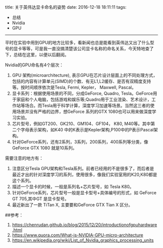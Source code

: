 title: 关于英伟达显卡命名的姿势
date: 2016-12-18 18:11:11
tags:
 - 总结 
 - Nvidia
 - GPU
---

平时在实验中用到GPU的地方比较多，看新闻也总是能看到英伟达又出了什么型号的显卡等等，可是我一直没搞清楚该公司显卡名称的命名关系，今天特地查了下，总结在这里，以便以后翻阅。  
<!--more-->
Nvidia的GPU命名有4个层次：
 1. GPU 架构(microarchitecture), 表示GPU在芯片设计层面上的不同处理方式，包括的内容有计算单元(SIMD)的个数、有无L1,L2缓存、是否有双精度支持等。按时间顺序依次是Tesla, Fermi, Kepler， Maxwell, Pascal。
 2. 显卡系列：根据使用场景的不同，分成GeForce, Quadro, Tesla。GeForce用于家庭和个人电脑，包括游戏和娱乐等;Quadro用于工业渲染、艺术设计，工作站等场合。而Tesla用于科学计算，深度学习加速等场景。当然这三者的使用场景并没有严格的边界，想GeForce 系列的GTX 1080也可以用来做深度学习实验。
 3. 芯片型号，例如GT200、GK210、GM104、GF104， K80, M40等。其中第二个字母表示架构，如K40 中的K表示是Kepler架构,P100中的P表示Pascal架构。
 4. 针对GeForce系列，还有2系列，3系列，200系列，400系列等分类，像GeForce GTX 1080 就是10系列。
 
需要注意的地方有：
 1. 注意区分Tesla GPU架构和Tesla系列。前者已经用的不是很多了，而后者是最近才出的针对深度学习的系列，使用很多，像我们实验室用的K20,K80都是这个系列。
 2. 描述一个显卡的时候，一般是系列名+芯片型号，如 Tesla K80。 
 3. 针对GeForce系列，芯片型号一般是显卡型号+具体编号的形式，如 GeForce GT 705,其中GT 是显卡型号。
 4. 最近新出了一款 TiTan X, 主要要和GeForce GTX Tian X 区分。

##参考：
 1. <https://chenrudan.github.io/blog/2015/12/20/introductionofgpuhardware.html>
 2. <https://www.quora.com/What-is-NVIDIA-GPU-micro-architecture>
 3. <https://en.wikipedia.org/wiki/List_of_Nvidia_graphics_processing_units>
